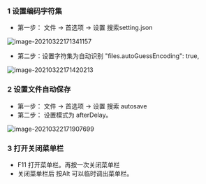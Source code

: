 ### 1 设置编码字符集

- 第一步： 文件 -> 首选项 -> 设置   搜索setting.json

![image-20210322171341157](https://gitee.com/ZXiangC/picture/raw/master/img/image-20210322171341157.png)

- 第二步：设置字符集为自动识别 "files.autoGuessEncoding": true,

![image-20210322171420213](https://gitee.com/ZXiangC/picture/raw/master/img/image-20210322171420213.png)

### 2 设置文件自动保存

- 第一步： 文件 -> 首选项 -> 设置   搜索 autosave
- 第二步： 设置模式为 afterDelay。

![image-20210322171907699](https://gitee.com/ZXiangC/picture/raw/master/img/image-20210322171907699.png)

### 3 打开关闭菜单栏

- F11 打开菜单栏。再按一次关闭菜单栏
- 关闭菜单栏后 按Alt 可以临时调出菜单栏。